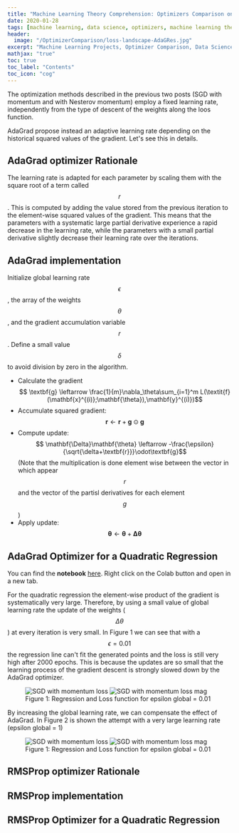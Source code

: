 ```yaml
---
title: "Machine Learning Theory Comprehension: Optimizers Comparison on a Quadratic Regression, AdaGrad and RMSProp"                
date: 2020-01-28
tags: [machine learning, data science, optimizers, machine learning theory]
header:
  image: "/OptimizerComparison/loss-landscape-AdaGRes.jpg"
excerpt: "Machine Learning Projects, Optimizer Comparison, Data Science"
mathjax: "true"
toc: true
toc_label: "Contents"
toc_icon: "cog"
---
```


The optimization methods described in the previous two posts (SGD with momentum and with Nesterov momentum) employ a fixed learning rate, independently from the type of descent of the weights along the loos function.

AdaGrad propose instead an adaptive learning rate depending on the historical squared values of the gradient. Let's see this in details.

## AdaGrad optimizer Rationale


The learning rate is adapted for each parameter by scaling them with the square root of a term called $$r$$. This is computed by adding the value stored from the previous iteration to the element-wise squared values of the gradient. This means that the parameters with a systematic large partial derivative experience a rapid decrease in the learning rate, while the parameters with a small partial derivative slightly decrease their learning rate over the iterations.


## AdaGrad implementation

Initialize global learning rate $$\epsilon$$, the array of the weights $$\theta$$, and the gradient accumulation variable $$r$$.
Define a small value $$\delta$$ to avoid division by zero in the algorithm.
* Calculate the gradient
$$ \textbf{g} \leftarrow \frac{1}{m}\nabla_\theta\sum_{i=1}^m L(\textit{f} (\mathbf{x}^{(i)};\mathbf{\theta}),\mathbf{y}^{(i)})$$
* Accumulate squared gradient:
$$ \textbf{r} \leftarrow \textbf{r}+\textbf{g}\odot\textbf{g}$$
* Compute update:
$$ \mathbf{\Delta}\mathbf{\theta} \leftarrow -\frac{\epsilon}{\sqrt{\delta+\textbf{r}}}\odot\textbf{g}$$
(Note that the multiplication is done element wise between the vector in which appear $$r$$ and the vector of the partisl derivatives for each element $$g$$)
* Apply update:
$$ \mathbf{\theta} \leftarrow \mathbf{\theta}+\mathbf{\Delta}\mathbf{\theta} $$


## AdaGrad Optimizer for a Quadratic Regression

You can find the **notebook** [here](https://github.com/DavideDaz/TokyoDataScience/blob/master/Assignments/Gradient%20Descent%20Assignment/Basis%20Neural%20Network%20-%20Quadratic%20-%20AdaGrad.ipynb). Right click on the Colab button and open in a new tab.

For the quadratic regression the element-wise product of the gradient is systematically very large. Therefore, by using a small value of global learning rate the update of the weights ($$\Delta\theta$$) at every iteration is very small. In Figure 1 we can see that with a $$\epsilon = 0.01$$ the regression line can't fit the generated points  and the loss is still very high after 2000 epochs. This is because the updates are so small that the learning process of the gradient descent is strongly slowed down by the AdaGrad optimizer.

<figure class="half full">
<img src="{{ site.url }}{{ site.baseurl }}/OptimizerComparison/AdaReg01.png" alt="SGD with momentum loss">
<img src="{{ site.url }}{{ site.baseurl }}/OptimizerComparison/AdaLoss01.png" alt="SGD with momentum loss mag">
<figcaption>Figure 1: Regression and Loss function for epsilon global = 0.01</figcaption>
</figure>

By increasing the global learning rate, we can compensate the effect of AdaGrad. In Figure 2 is shown the attempt with a very large learning rate (epsilon global = 1)

<figure class="half full">
<img src="{{ site.url }}{{ site.baseurl }}/OptimizerComparison/AdaReg1.png" alt="SGD with momentum loss">
<img src="{{ site.url }}{{ site.baseurl }}/OptimizerComparison/AdaLoss1.png" alt="SGD with momentum loss mag">
<figcaption>Figure 1: Regression and Loss function for epsilon global = 0.01</figcaption>
</figure>

## RMSProp optimizer Rationale



## RMSProp implementation


## RMSProp Optimizer for a Quadratic Regression
